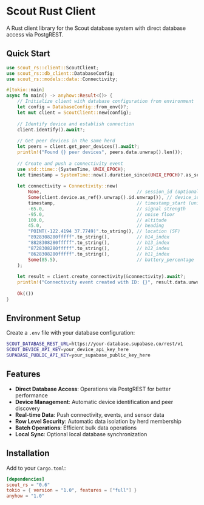 # Scout Rust Client

A Rust client library for the Scout database system with direct database access via PostgREST.

## Quick Start

```rust
use scout_rs::client::ScoutClient;
use scout_rs::db_client::DatabaseConfig;
use scout_rs::models::data::Connectivity;

#[tokio::main]
async fn main() -> anyhow::Result<()> {
    // Initialize client with database configuration from environment
    let config = DatabaseConfig::from_env()?;
    let mut client = ScoutClient::new(config);
    
    // Identify device and establish connection
    client.identify().await?;
    
    // Get peer devices in the same herd
    let peers = client.get_peer_devices().await?;
    println!("Found {} peer devices", peers.data.unwrap().len());
    
    // Create and push a connectivity event
    use std::time::{SystemTime, UNIX_EPOCH};
    let timestamp = SystemTime::now().duration_since(UNIX_EPOCH)?.as_secs();
    
    let connectivity = Connectivity::new(
        None,                                   // session_id (optional)
        Some(client.device.as_ref().unwrap().id.unwrap()), // device_id
        timestamp,                              // timestamp_start (unix epoch)
        -65.0,                                  // signal strength
        -95.0,                                  // noise floor
        100.0,                                  // altitude
        45.0,                                   // heading
        "POINT(-122.4194 37.7749)".to_string(), // location (SF)
        "8928308280fffff".to_string(),          // h14_index
        "8828308280fffff".to_string(),          // h13_index
        "8728308280fffff".to_string(),          // h12_index
        "8628308280fffff".to_string(),          // h11_index
        Some(85.5),                             // battery_percentage
    );
    
    let result = client.create_connectivity(&connectivity).await?;
    println!("Connectivity event created with ID: {}", result.data.unwrap().id.unwrap());
    
    Ok(())
}
```

## Environment Setup

Create a `.env` file with your database configuration:

```bash
SCOUT_DATABASE_REST_URL=https://your-database.supabase.co/rest/v1
SCOUT_DEVICE_API_KEY=your_device_api_key_here
SUPABASE_PUBLIC_API_KEY=your_supabase_public_key_here
```

## Features

- **Direct Database Access**: Operations via PostgREST for better performance
- **Device Management**: Automatic device identification and peer discovery
- **Real-time Data**: Push connectivity, events, and sensor data
- **Row Level Security**: Automatic data isolation by herd membership
- **Batch Operations**: Efficient bulk data operations
- **Local Sync**: Optional local database synchronization

## Installation

Add to your `Cargo.toml`:

```toml
[dependencies]
scout_rs = "0.6"
tokio = { version = "1.0", features = ["full"] }
anyhow = "1.0"
```
